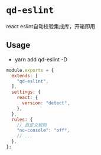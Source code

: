 # `qd-eslint`

react eslint自动校验集成库，开箱即用

## Usage

- yarn add qd-eslint -D

```js
module.exports = {
  extends: [
    "qd-eslint",
  ],
  settings: {
    react: {
      version: "detect",
    },
  },
  rules: {
    // 自定义规则
    "no-console": "off",
    // ...
  },
};
```
